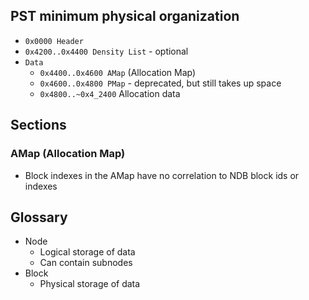 ## PST minimum physical organization

- `0x0000 Header`
- `0x4200..0x4400 Density List` - optional
- `Data`
    - `0x4400..0x4600 AMap` (Allocation Map)
    - `0x4600..0x4800 PMap` - deprecated, but still takes up space
    - `0x4800..~0x4_2400` Allocation data

## Sections

### AMap (Allocation Map)

- Block indexes in the AMap have no correlation to NDB block ids or indexes

## Glossary

- Node
    - Logical storage of data
    - Can contain subnodes
- Block
    - Physical storage of data